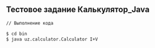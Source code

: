 ## Тестовое задание Калькулятор_Java

```bash
// Выполнение кода

$ cd bin
$ java uz.calculator.Calculator I+V
```
